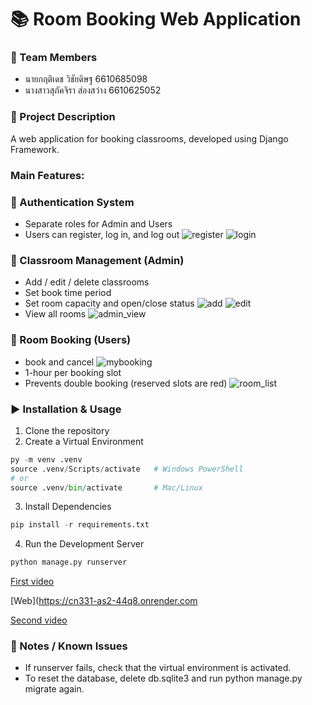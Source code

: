 # 📚 Room Booking Web Application

### 👥 Team Members
- นายกฤติเดช วิชัยดิษฐ 6610685098
- นางสาวสุภัคจิรา ส่องสว่าง 6610625052

  
### 📝 Project Description

A web application for booking classrooms, developed using Django Framework.

### Main Features:

### 🔑 Authentication System
- Separate roles for Admin and Users
- Users can register, log in, and log out
![register](/readme_picture/register.png)
![login](/readme_picture/login.png)
### 🏫 Classroom Management (Admin)
- Add / edit / delete classrooms
- Set book time period
- Set room capacity and open/close status
![add](/readme_picture/add.png)
![edit](/readme_picture/edit.png)
- View all rooms
  ![admin_view](/readme_picture/admin_view.png)
### 📅 Room Booking (Users)
- book and cancel
 ![mybooking](/readme_picture/mybooking_cancel.png)
- 1-hour per booking slot
- Prevents double booking (reserved slots are red)
  ![room_list](/readme_picture/room_list.png)

### ▶️ Installation & Usage
1. Clone the repository
2. Create a Virtual Environment
```python
py -m venv .venv
source .venv/Scripts/activate   # Windows PowerShell
# or
source .venv/bin/activate       # Mac/Linux
```
3. Install Dependencies
```python
pip install -r requirements.txt
```
4. Run the Development Server
```python
python manage.py runserver
```
[First video](https://youtu.be/kyTAdyPU84g)

[Web](https://cn331-as2-44q8.onrender.com

[Second video](https://youtu.be/HfNGXYhnprE)

### 📌 Notes / Known Issues
- If runserver fails, check that the virtual environment is activated.
- To reset the database, delete db.sqlite3 and run python manage.py migrate again.

